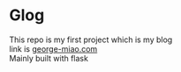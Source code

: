 # Glog
This repo is my first project which is my blog<br>
link is [george-miao.com](george-miao.com)<br>
Mainly built with flask
